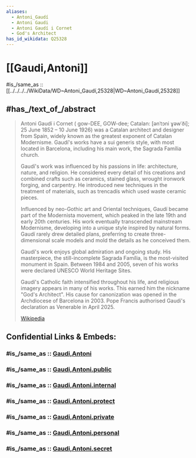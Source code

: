 ```yaml
---
aliases:
  - Antoni_Gaudí
  - Antoni Gaudi
  - Antoni Gaudí i Cornet
  - God's Architect
has_id_wikidata: Q25328
---
```


# [[Gaudi,Antoni]] 

#is_/same_as :: [[../../../../WikiData/WD~Antoni_Gaudí,25328|WD~Antoni_Gaudí,25328]] 

## #has_/text_of_/abstract 

> Antoni Gaudí i Cornet ( gow-DEE,  GOW-dee; Catalan: [ənˈtɔni ɣəwˈði]; 25 June 1852 – 10 June 1926) 
> was a Catalan architect and designer from Spain, 
> widely known as the greatest exponent of Catalan Modernisme. 
> Gaudí's works have a sui generis style, with most located in Barcelona, 
> including his main work, the Sagrada Família church.
>
> Gaudí's work was influenced by his passions in life: architecture, nature, and religion. 
> He considered every detail of his creations and combined crafts such as ceramics, 
> stained glass, wrought ironwork forging, and carpentry. 
> He introduced new techniques in the treatment of materials, 
> such as trencadís which used waste ceramic pieces.
>
> Influenced by neo-Gothic art and Oriental techniques, 
> Gaudí became part of the Modernista movement, 
> which peaked in the late 19th and early 20th centuries. 
> His work eventually transcended mainstream Modernisme, 
> developing into a unique style inspired by natural forms. 
> Gaudí rarely drew detailed plans, preferring to create three-dimensional scale models 
> and mold the details as he conceived them.
>
> Gaudí's work enjoys global admiration and ongoing study. 
> His masterpiece, the still-incomplete Sagrada Família, is the most-visited monument in Spain. 
> Between 1984 and 2005, seven of his works were declared UNESCO World Heritage Sites.
>
> Gaudí's Catholic faith intensified throughout his life, 
> and religious imagery appears in many of his works. 
> This earned him the nickname "God's Architect". 
> His cause for canonization was opened in the Archdiocese of Barcelona in 2003. 
> Pope Francis authorised Gaudi's declaration as Venerable in April 2025.
>
> [Wikipedia](https://en.wikipedia.org/wiki/Antoni%20Gaud%C3%AD) 


## Confidential Links & Embeds: 

### #is_/same_as :: [Gaudi,Antoni](/_Standards/Technology/Construction/Architecture/Architect/Gaudi,Antoni.md) 

### #is_/same_as :: [Gaudi,Antoni.public](/_public/Technology/Construction/Architecture/Architect/Gaudi,Antoni.public.md) 

### #is_/same_as :: [Gaudi,Antoni.internal](/_internal/Technology/Construction/Architecture/Architect/Gaudi,Antoni.internal.md) 

### #is_/same_as :: [Gaudi,Antoni.protect](/_protect/Technology/Construction/Architecture/Architect/Gaudi,Antoni.protect.md) 

### #is_/same_as :: [Gaudi,Antoni.private](/_private/Technology/Construction/Architecture/Architect/Gaudi,Antoni.private.md) 

### #is_/same_as :: [Gaudi,Antoni.personal](/_personal/Technology/Construction/Architecture/Architect/Gaudi,Antoni.personal.md) 

### #is_/same_as :: [Gaudi,Antoni.secret](/_secret/Technology/Construction/Architecture/Architect/Gaudi,Antoni.secret.md)


